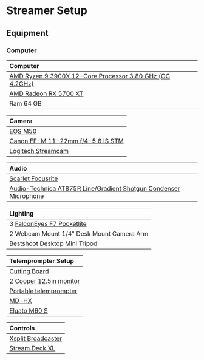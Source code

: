 # Streamer Setup

## Equipment

### Computer

| Computer |
| :-- |
| [AMD Ryzen 9 3900X 12-Core Processor 3.80 GHz (OC 4.2GHz)](https://www.amd.com/en/products/cpu/amd-ryzen-9-3900x) |
| [AMD Radeon RX 5700 XT](https://www.amd.com/en/products/graphics/amd-radeon-rx-5700-xt) |
| Ram 64 GB |

| Camera |
| :-- |
|[EOS M50](https://www.usa.canon.com/internet/portal/us/home/products/details/cameras/support-dslr/eos-50d/eos-50d)
|[Canon EF-M 11-22mm f/4-5.6 IS STM](https://www.usa.canon.com/internet/portal/us/home/products/details/lenses/ef/wide-angle/ef-m-11-22mm-f-4-5-6-is-stm/ef-m-11-22mm-f4-5-6-is-stm)
|[Logitech Streamcam](https://www.logitech.com/en-us/products/webcams/streamcam.960-001289.html?irclickid=2h%3AX6t2QjxyITbvyo0WQI33oUkBSogwlRRdGx00&utm_source=radius&utm_medium=affiliate&irgwc=1)|

| Audio |
| :-- |
| [Scarlet Focusrite](https://focusrite.com/en/audio-interface/scarlett/scarlett-solo) |
|[Audio-Technica AT875R Line/Gradient Shotgun Condenser Microphone](https://www.audio-technica.com/en-gb/at875r)|

| Lighting |
| :-- |
|3 [FalconEyes F7 Pocketlite](https://www.falconeyeshk.com/product-page/pockelite-f7)|
|2 Webcam Mount 1/4" Desk Mount Camera Arm|
| Bestshoot Desktop Mini Tripod|

| Telemprompter Setup |
| :-- |
| [Cutting Board]() |
| 2 [Cooper 12.5in monitor](https://www.cocopar.net/details?product_id=59) |
| [Portable telemprompter]() |
| [MD-HX](https://decimator.com/Products/MiniConverters/MD-HX/MD-HX.html)|
| [Elgato M60 S](https://www.elgato.com/en/game-capture-hd60-s) |

| Controls |
| :-- |
|[Xsplit Broadcaster](https://www.xsplit.com/broadcaster)|
|[Stream Deck XL](https://www.elgato.com/en/stream-deck-xl)|
